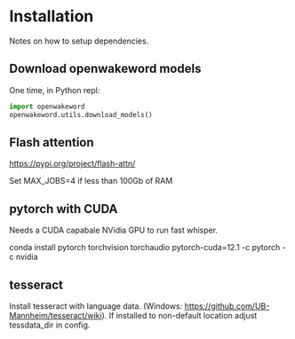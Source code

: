 # Installation

Notes on how to setup dependencies.

## Download openwakeword models

One time, in Python repl:

```Python
import openwakeword
openwakeword.utils.download_models()
```

## Flash attention

https://pypi.org/project/flash-attn/

Set MAX_JOBS=4 if less than 100Gb of RAM



## pytorch with CUDA

Needs a CUDA capabale NVidia GPU to run fast whisper. 

conda install pytorch torchvision torchaudio pytorch-cuda=12.1 -c pytorch -c nvidia


## tesseract

Install tesseract with language data. (Windows: https://github.com/UB-Mannheim/tesseract/wiki).
If installed to non-default location adjust tessdata_dir in config.

